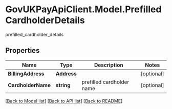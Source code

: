 # GovUKPayApiClient.Model.PrefilledCardholderDetails
prefilled_cardholder_details

## Properties

Name | Type | Description | Notes
------------ | ------------- | ------------- | -------------
**BillingAddress** | [**Address**](Address.md) |  | [optional] 
**CardholderName** | **string** | prefilled cardholder name | [optional] 

[[Back to Model list]](../README.md#documentation-for-models) [[Back to API list]](../README.md#documentation-for-api-endpoints) [[Back to README]](../README.md)

